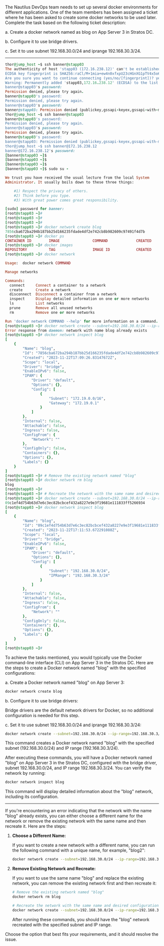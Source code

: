 The Nautilus DevOps team needs to set up several docker environments for different applications. One of the team members has been assigned a ticket where he has been asked to create some docker networks to be used later. Complete the task based on the following ticket description:


a. Create a docker network named as blog on App Server 3 in Stratos DC.


b. Configure it to use bridge drivers.


c. Set it to use subnet 192.168.30.0/24 and iprange 192.168.30.3/24.

-----

```ruby
thor@jump_host ~$ ssh banner@stapp03
The authenticity of host 'stapp03 (172.16.238.12)' can't be established.
ECDSA key fingerprint is SHA256:raCl/M+1mia+ew4n0xfxpU23cHGnXG1pTV4x5o6GbvQ.
Are you sure you want to continue connecting (yes/no/[fingerprint])? yes
Warning: Permanently added 'stapp03,172.16.238.12' (ECDSA) to the list of known hosts.
banner@stapp03's password: 
Permission denied, please try again.
banner@stapp03's password: 
Permission denied, please try again.
banner@stapp03's password: 
banner@stapp03: Permission denied (publickey,gssapi-keyex,gssapi-with-mic,password).
thor@jump_host ~$ ssh banner@stapp03
banner@stapp03's password: 
Permission denied, please try again.
banner@stapp03's password: 
Permission denied, please try again.
banner@stapp03's password: 
banner@stapp03: Permission denied (publickey,gssapi-keyex,gssapi-with-mic,password).
thor@jump_host ~$ ssh banner@172.16.238.12
banner@172.16.238.12's password: 
[banner@stapp03 ~]$ 
[banner@stapp03 ~]$ 
[banner@stapp03 ~]$ 
[banner@stapp03 ~]$ sudo su -

We trust you have received the usual lecture from the local System
Administrator. It usually boils down to these three things:

    #1) Respect the privacy of others.
    #2) Think before you type.
    #3) With great power comes great responsibility.

[sudo] password for banner: 
[root@stapp03 ~]# 
[root@stapp03 ~]# 
[root@stapp03 ~]# 
[root@stapp03 ~]# docker network create blog
7856cba672ba294b187bb25d166235fdade4df2e742cb8b982609c97491f4d7b
[root@stapp03 ~]# docker ps
CONTAINER ID        IMAGE               COMMAND             CREATED             STATUS              PORTS               NAMES
[root@stapp03 ~]# docker images
REPOSITORY          TAG                 IMAGE ID            CREATED             SIZE
[root@stapp03 ~]# docker network

Usage:  docker network COMMAND

Manage networks

Commands:
  connect     Connect a container to a network
  create      Create a network
  disconnect  Disconnect a container from a network
  inspect     Display detailed information on one or more networks
  ls          List networks
  prune       Remove all unused networks
  rm          Remove one or more networks

Run 'docker network COMMAND --help' for more information on a command.
[root@stapp03 ~]# docker network create --subnet=192.168.30.0/24 --ip-range=192.168.30.3/24 blog
Error response from daemon: network with name blog already exists
[root@stapp03 ~]# docker network inspect blog
[
    {
        "Name": "blog",
        "Id": "7856cba672ba294b187bb25d166235fdade4df2e742cb8b982609c97491f4d7b",
        "Created": "2023-11-22T17:09:26.83147672Z",
        "Scope": "local",
        "Driver": "bridge",
        "EnableIPv6": false,
        "IPAM": {
            "Driver": "default",
            "Options": {},
            "Config": [
                {
                    "Subnet": "172.19.0.0/16",
                    "Gateway": "172.19.0.1"
                }
            ]
        },
        "Internal": false,
        "Attachable": false,
        "Ingress": false,
        "ConfigFrom": {
            "Network": ""
        },
        "ConfigOnly": false,
        "Containers": {},
        "Options": {},
        "Labels": {}
    }
]
[root@stapp03 ~]# # Remove the existing network named "blog"
[root@stapp03 ~]# docker network rm blog
blog
[root@stapp03 ~]# 
[root@stapp03 ~]# # Recreate the network with the same name and desired configuration
[root@stapp03 ~]# docker network create --subnet=192.168.30.0/24 --ip-range=192.168.30.3/24 blog
09c1ef4d754b63d7e6c3ec82bcbcef432a8227e9e3f19681e111833ff5266934
[root@stapp03 ~]# docker network inspect blog
[
    {
        "Name": "blog",
        "Id": "09c1ef4d754b63d7e6c3ec82bcbcef432a8227e9e3f19681e111833ff5266934",
        "Created": "2023-11-22T17:11:53.672291088Z",
        "Scope": "local",
        "Driver": "bridge",
        "EnableIPv6": false,
        "IPAM": {
            "Driver": "default",
            "Options": {},
            "Config": [
                {
                    "Subnet": "192.168.30.0/24",
                    "IPRange": "192.168.30.3/24"
                }
            ]
        },
        "Internal": false,
        "Attachable": false,
        "Ingress": false,
        "ConfigFrom": {
            "Network": ""
        },
        "ConfigOnly": false,
        "Containers": {},
        "Options": {},
        "Labels": {}
    }
]
[root@stapp03 ~]# 
```


To achieve the tasks mentioned, you would typically use the Docker command-line interface (CLI) on App Server 3 in the Stratos DC. Here are the steps to create a Docker network named "blog" with the specified configurations:

a. Create a Docker network named "blog" on App Server 3:

```bash
docker network create blog
```

b. Configure it to use bridge drivers:

Bridge drivers are the default network drivers for Docker, so no additional configuration is needed for this step.

c. Set it to use subnet 192.168.30.0/24 and iprange 192.168.30.3/24:

```bash
docker network create --subnet=192.168.30.0/24 --ip-range=192.168.30.3/24 blog
```

This command creates a Docker network named "blog" with the specified subnet (192.168.30.0/24) and IP range (192.168.30.3/24).

After executing these commands, you will have a Docker network named "blog" on App Server 3 in the Stratos DC, configured with the bridge driver, subnet 192.168.30.0/24, and IP range 192.168.30.3/24. You can verify the network by running:

```bash
docker network inspect blog
```

This command will display detailed information about the "blog" network, including its configuration.

-------------

If you're encountering an error indicating that the network with the name "blog" already exists, you can either choose a different name for the network or remove the existing network with the same name and then recreate it. Here are the steps:

1. **Choose a Different Name:**

   If you want to create a new network with a different name, you can run the following command with a unique name, for example, "blog2":

   ```bash
   docker network create --subnet=192.168.30.0/24 --ip-range=192.168.30.3/24 blog2
   ```

2. **Remove Existing Network and Recreate:**

   If you want to use the same name "blog" and replace the existing network, you can remove the existing network first and then recreate it:

   ```bash
   # Remove the existing network named "blog"
   docker network rm blog

   # Recreate the network with the same name and desired configuration
   docker network create --subnet=192.168.30.0/24 --ip-range=192.168.30.3/24 blog
   ```

   After running these commands, you should have the "blog" network recreated with the specified subnet and IP range.

Choose the option that best fits your requirements, and it should resolve the issue.
